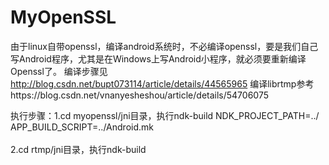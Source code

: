 # MyOpenSSL

由于linux自带openssl，编译android系统时，不必编译openssl，要是我们自己写Android程序，尤其是在Windows上写Android小程序，就必须要重新编译Openssl了。
编译步骤见 http://blog.csdn.net/bupt073114/article/details/44565965
编译librtmp参考https://blog.csdn.net/vnanyesheshou/article/details/54706075



执行步骤：1.cd myopenssl/jni目录，执行ndk-build NDK_PROJECT_PATH=../ APP_BUILD_SCRIPT=../Android.mk<BR/><BR/>
         2.cd rtmp/jni目录，执行ndk-build<BR/><BR/>